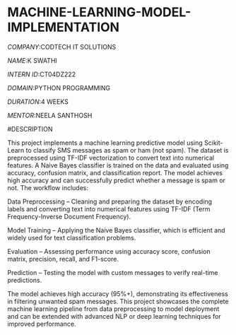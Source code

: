 # MACHINE-LEARNING-MODEL-IMPLEMENTATION

*COMPANY*:CODTECH IT SOLUTIONS

*NAME*:K SWATHI

*INTERN ID*:CT04DZ222

*DOMAIN*:PYTHON PROGRAMMING

*DURATION*:4 WEEKS

*MENTOR*:NEELA SANTHOSH

#DESCRIPTION

This project implements a machine learning predictive model using Scikit-Learn to classify SMS messages as spam or ham (not spam). The dataset is preprocessed using TF-IDF vectorization to convert text into numerical features. A Naive Bayes classifier is trained on the data and evaluated using accuracy, confusion matrix, and classification report. The model achieves high accuracy and can successfully predict whether a message is spam or not.
The workflow includes:

Data Preprocessing – Cleaning and preparing the dataset by encoding labels and converting text into numerical features using TF-IDF (Term Frequency-Inverse Document Frequency).

Model Training – Applying the Naive Bayes classifier, which is efficient and widely used for text classification problems.

Evaluation – Assessing performance using accuracy score, confusion matrix, precision, recall, and F1-score.

Prediction – Testing the model with custom messages to verify real-time predictions.

The model achieves high accuracy (95%+), demonstrating its effectiveness in filtering unwanted spam messages. This project showcases the complete machine learning pipeline from data preprocessing to model deployment and can be extended with advanced NLP or deep learning techniques for improved performance.
